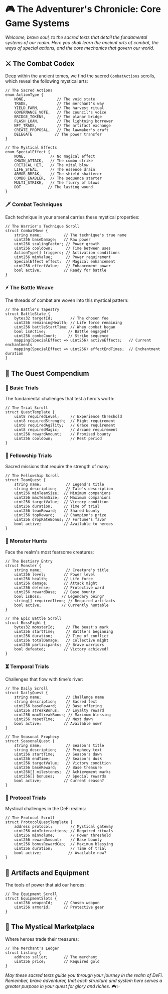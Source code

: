 # 🎮 The Adventurer's Chronicle: Core Game Systems

*Welcome, brave soul, to the sacred texts that detail the fundamental systems of our realm. Here you shall learn the ancient arts of combat, the ways of special actions, and the core mechanics that govern our world.*

## ⚔️ The Combat Codex
Deep within the ancient tomes, we find the sacred `CombatActions` scrolls, which reveal the following mystical arts:

```solidity
// The Sacred Actions
enum ActionType {
    NONE,              // The void state
    TRADE,             // The merchant's way
    YIELD_FARM,        // The harvest ritual
    GOVERNANCE_VOTE,   // The council's voice
    BRIDGE_TOKENS,     // The planar bridge
    FLASH_LOAN,        // The lightning borrower
    NFT_TRADE,         // The artifact exchange
    CREATE_PROPOSAL,   // The lawmaker's craft
    DELEGATE          // The power transfer
}

// The Mystical Effects
enum SpecialEffect {
    NONE,           // No magical effect
    CHAIN_ATTACK,   // The combo strike
    CRITICAL_HIT,   // The vital blow
    LIFE_STEAL,     // The essence drain
    ARMOR_BREAK,    // The shield shatterer
    COMBO_ENABLER,  // The sequence starter
    MULTI_STRIKE,   // The flurry of blows
    DOT            // The lasting wound
}
```

### 🗡️ Combat Techniques
Each technique in your arsenal carries these mystical properties:
```solidity
// The Warrior's Technique Scroll
struct CombatMove {
    string name;          // The technique's true name
    uint256 baseDamage;   // Raw power
    uint256 scalingFactor; // Power growth
    uint256 cooldown;      // Time between uses
    ActionType[] triggers; // Activation conditions
    uint256 minValue;      // Power requirement
    SpecialEffect effect;  // Magical enhancement
    uint256 effectValue;   // Enhancement power
    bool active;          // Ready for battle
}
```

### ⚡ The Battle Weave
The threads of combat are woven into this mystical pattern:
```solidity
// The Battle's Tapestry
struct BattleState {
    bytes32 targetId;        // The chosen foe
    uint256 remainingHealth; // Life force remaining
    uint256 battleStartTime; // When combat began
    bool isActive;          // Battle engaged?
    uint256 comboCount;     // Strike sequence
    mapping(SpecialEffect => uint256) activeEffects;   // Current enchantments
    mapping(SpecialEffect => uint256) effectEndTimes;  // Enchantment duration
}
```

## 📜 The Quest Compendium

### 🎯 Basic Trials
The fundamental challenges that test a hero's worth:
```solidity
// The Trial Scroll
struct QuestTemplate {
    uint8 requiredLevel;     // Experience threshold
    uint8 requiredStrength;  // Might requirement
    uint8 requiredAgility;   // Grace requirement
    uint8 requiredMagic;     // Arcane requirement
    uint256 rewardAmount;    // Promised bounty
    uint256 cooldown;        // Rest period
}
```

### 🤝 Fellowship Trials
Sacred missions that require the strength of many:
```solidity
// The Fellowship Scroll
struct TeamQuest {
    string name;           // Legend's title
    string description;    // Tale's description
    uint256 minTeamSize;  // Minimum companions
    uint256 maxTeamSize;  // Maximum companions
    uint256 targetValue;  // Victory condition
    uint256 duration;     // Time of trial
    uint256 teamReward;   // Shared bounty
    uint256 topReward;    // Champion's prize
    uint256 dropRateBonus; // Fortune's favor
    bool active;          // Available to heroes
}
```

### 🐉 Monster Hunts
Face the realm's most fearsome creatures:
```solidity
// The Bestiary Entry
struct Monster {
    string name;           // Creature's title
    uint256 level;        // Power level
    uint256 health;       // Life force
    uint256 damage;       // Attack might
    uint256 defense;      // Protective ward
    uint256 rewardBase;   // Base bounty
    bool isBoss;         // Legendary being?
    string[] requiredItems; // Required artifacts
    bool active;         // Currently huntable
}

// The Epic Battle Scroll
struct BossFight {
    bytes32 monsterId;     // The beast's mark
    uint256 startTime;     // Battle's beginning
    uint256 duration;      // Time of conflict
    uint256 totalDamage;   // Collective might
    uint256 participants;  // Brave warriors
    bool defeated;        // Victory achieved?
}
```

### ⏳ Temporal Trials
Challenges that flow with time's river:
```solidity
// The Daily Scroll
struct DailyQuest {
    string name;           // Challenge name
    string description;    // Sacred text
    uint256 baseReward;    // Base offering
    uint256 streakBonus;   // Loyalty reward
    uint256 maxStreakBonus; // Maximum blessing
    uint256 resetTime;     // Next dawn
    bool active;          // Available now?
}

// The Seasonal Prophecy
struct SeasonalQuest {
    string name;           // Season's title
    string description;    // Prophecy text
    uint256 startTime;     // Season's dawn
    uint256 endTime;       // Season's dusk
    uint256 targetValue;   // Victory condition
    uint256 baseReward;    // Base treasure
    uint256[] milestones;  // Achievement marks
    uint256[] bonuses;     // Special rewards
    bool active;          // Current season?
}
```

### 🌟 Protocol Trials
Mystical challenges in the DeFi realms:
```solidity
// The Protocol Scroll
struct ProtocolQuestTemplate {
    address protocol;        // Mystical gateway
    uint256 minInteractions; // Required rituals
    uint256 minVolume;       // Power threshold
    uint256 rewardAmount;    // Base bounty
    uint256 bonusRewardCap;  // Maximum blessing
    uint256 duration;        // Time of trial
    bool active;            // Available now?
}
```

## 🎨 Artifacts and Equipment
The tools of power that aid our heroes:
```solidity
// The Equipment Scroll
struct EquipmentSlots {
    uint256 weaponId;     // Chosen weapon
    uint256 armorId;      // Protective gear
}
```

## 🏪 The Mystical Marketplace
Where heroes trade their treasures:
```solidity
// The Merchant's Ledger
struct Listing {
    address seller;       // The merchant
    uint256 price;        // Required gold
}
```

*May these sacred texts guide you through your journey in the realm of DeFi. Remember, brave adventurer, that each structure and system here serves a greater purpose in your quest for glory and riches.* 🎮✨ 